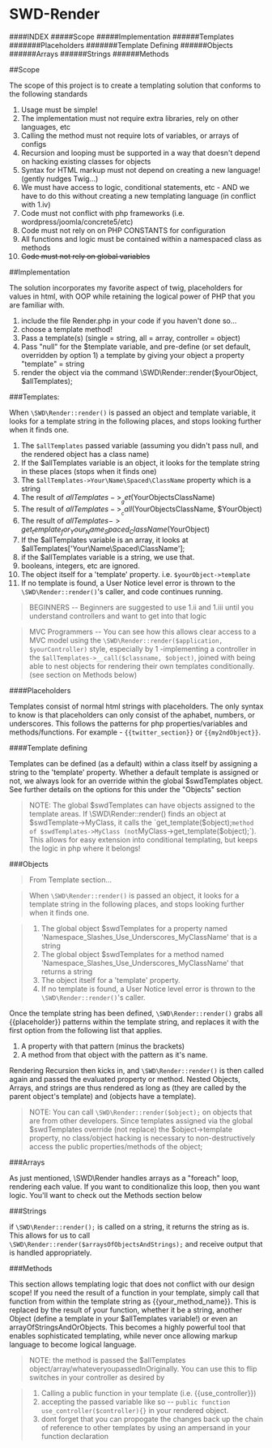 # SWD-Render

####INDEX
#####Scope
#####Implementation
######Templates
#######Placeholders
#######Template Defining
######Objects
######Arrays
######Strings
######Methods

##Scope

The scope of this project is to create a templating solution that conforms to the following standards

1. Usage must be simple!
 1. The implementation must not require extra libraries, rely on other languages, etc
 2. Calling the method must not require lots of variables, or arrays of configs
 3. Recursion and looping must be supported in a way that doesn't depend on hacking existing classes for objects
 4. Syntax for HTML markup must not depend on creating a new language! (gently nudges Twig...)
2. We must have access to logic, conditional statements, etc - AND we have to do this without creating a new templating language (in conflict with 1.iv)
3. Code must not conflict with php frameworks (i.e. wordpress/joomla/concrete5/etc)
 1. Code must not rely on on PHP CONSTANTS for configuration
 2. All functions and logic must be contained within a namespaced class as methods
 3. ~~Code must not rely on global variables~~ 




##Implementation

The solution incorporates my favorite aspect of twig, placeholders for values in html, with OOP while retaining the logical power of PHP that you are familiar with. 

1. include the file Render.php in your code if you haven't done so...
2. choose a template method!
 1. Pass a template(s) (single = string, all = array, controller = object)
 2. Pass "null" for the $template variable, and pre-define (or set default, overridden by option 1) a template by giving your object a property "template" = string
2. render the object via the command \SWD\Render::render($yourObject, $allTemplates);

###Templates: 

When `\SWD\Render::render()` is passed an object and template variable, it looks for a template string in the following places, and stops looking further when it finds one.

1. The `$allTemplates` passed variable (assuming you didn't pass null, and the rendered object has a class name)
  1. If the $allTemplates variable is an object, it looks for the template string in these places (stops when it finds one)
   1. The `$allTemplates->Your\Name\Spaced\ClassName` property which is a string
   2. The result of $allTemplates->__get($YourObjectsClassName)
   3. The result of $allTemplates->__call($YourObjectsClassName, $YourObject)
   3. The result of $allTemplates->get_template_for_Your_Name_Spaced_ClassName($YourObject)
  2. If the $allTemplates variable is an array, it looks at $allTemplates['Your\Name\Spaced\ClassName'];
  3. if the $allTemplates variable is a string, we use that. 
  4. booleans, integers, etc are ignored.
3. The object itself for a 'template' property. i.e. `$yourObject->template`
4. If no template is found, a User Notice level error is thrown to the `\SWD\Render::render()`'s caller, and code continues running.

>BEGINNERS -- Beginners are suggested to use 1.ii and 1.iii until you understand controllers and want to get into that logic

>MVC Programmers -- You can see how this allows clear access to a MVC model using the  `\SWD\Render::render($application,  $yourController)` style, especially by 1 -implementing a controller in the `$allTemplates->__call($classname, $object)`, joined with being able to nest objects for rendering their own templates conditionally. (see section on Methods below)

####Placeholders

Templates consist of normal html strings with placeholders. The only syntax to know is that placeholders can only consist of the aphabet, numbers, or underscores. This follows the patterns for php properties/variables and methods/functions. For example - `{{twitter_section}}` or `{{my2ndObject}}`.

####Template defining

Templates can be defined (as a default) within a class itself by assigning a string to the 'template' property. Whether a default template is assigned or not, we always look for an override within the global $swdTemplates object. See further details on the options for this under the "Objects" section

>NOTE: The global $swdTemplates can have objects assigned to the template areas. If \SWD\Render::render() finds an object at $swdTemplate->MyClass, it calls the `get_template($object);` method of $swdTemplates->MyClass (not `MyClass->get_template($object);`). This allows for easy extension into conditional templating, but keeps the logic in php where it belongs!



###Objects
>From Template section...

>When `\SWD\Render::render()` is passed an object, it looks for a template string in the following places, and stops looking further when it finds one.

>1. The global object $swdTemplates for a property named 'Namespace_Slashes_Use_Underscores_MyClassName' that is a string
>2. The global object $swdTemplates for a method named 'Namespace_Slashes_Use_Underscores_MyClassName' that returns a string
>3. The object itself for a 'template' property. 
>4. If no template is found, a User Notice level error is thrown to the `\SWD\Render::render()`'s caller.

Once the template string has been defined, `\SWD\Render::render()` grabs all {{placeholder}} patterns within the template string, and replaces it with the first option from the following list that applies.

1. A property with that pattern (minus the brackets) 
2. A method from that object with the pattern as it's name. 

Rendering Recursion then kicks in, and `\SWD\Render::render()` is then called again and passed the evaluated property or method. Nested Objects, Arrays, and strings are thus rendered as long as (they are called by the parent object's template) and (objects have a template).

> NOTE: You can call `\SWD\Render::render($object);` on objects that are from other developers. Since templates assigned via the global $swdTemplates override (not replace) the $object->template property, no class/object hacking is necessary to non-destructively access the public properties/methods of the object;



###Arrays

As just mentioned, \SWD\Render handles arrays as a "foreach" loop, rendering each value. If you want to conditionalize this loop, then you want logic. You'll want to check out the Methods section below


###Strings

if `\SWD\Render::render();` is called on a string, it returns the string as is. This allows for us to call `\SWD\Render::render($arraysOfObjectsAndStrings);` and receive output that is handled appropriately. 

###Methods

This section allows templating logic that does not conflict with our design scope! If you need the result of a function in your template, simply call that function from within the template string as {{your_method_name}}. This is replaced by the result of your function, whether it be a string, another Object (define a template in your $allTemplates variable!) or even an arrayOfStringsAndOrObjects. This becomes a highly powerful tool that enables sophisticated templating, while never once allowing markup language to become logical language.

>NOTE: the method is passed the $allTemplates object/array/whateveryoupassedInOriginally. You can use this to flip switches in your controller as desired by 

> 1. Calling a public function in your template (i.e. {{use_controller}})
> 2. accepting the passed variable like so -- `public function use_controller($controller){}` in your rendered object. 
> 3. dont forget that you can propogate the changes back up the chain of reference to other templates by using an ampersand in your function declaration
